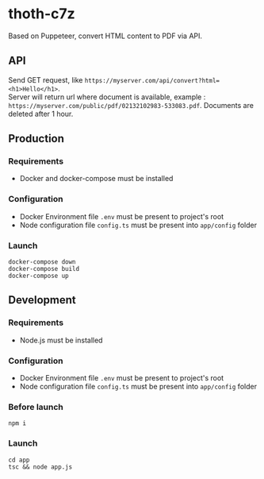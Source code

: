 # thoth-c7z

Based on Puppeteer, convert HTML content to PDF via API.

## API

Send GET request, like `https://myserver.com/api/convert?html=<h1>Hello</h1>`.  
Server will return url where document is available, example : `https://myserver.com/public/pdf/02132102983-533083.pdf`.
Documents are deleted after 1 hour.  

## Production

### Requirements

- Docker and docker-compose must be installed

### Configuration

- Docker Environment file `.env` must be present to project's root
- Node configuration file `config.ts` must be present into `app/config` folder

### Launch

```
docker-compose down
docker-compose build
docker-compose up
```

## Development

### Requirements

- Node.js must be installed

### Configuration

- Docker Environment file `.env` must be present to project's root
- Node configuration file `config.ts` must be present into `app/config` folder

### Before launch

```
npm i
```

### Launch

```
cd app
tsc && node app.js
```
